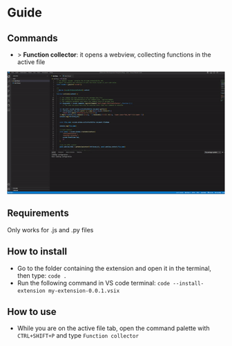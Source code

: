 # Guide

## Commands

- \> **Function collector**: it opens a webview, collecting functions in the active file

![](https://github.com/FrancescoDiCursi/Function-collector-VS-plugin/blob/main/gifs/vs%20function%20collector.gif)
  
## Requirements

Only works for .js and .py files

## How to install
- Go to the folder containing the extension and open it in the terminal, then type:  ```code .```
- Run the following command in VS code terminal: ```code --install-extension my-extension-0.0.1.vsix```

## How to use
- While you are on the active file tab, open the command palette with ```CTRL+SHIFT+P``` and type ```Function collector```





